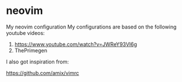 # neovim
My neovim configuration
My configurations are based on the following youtube videos:
1) https://www.youtube.com/watch?v=JWReY93Vl6g
2) ThePrimegen

I also got inspiration from:

https://github.com/amix/vimrc
